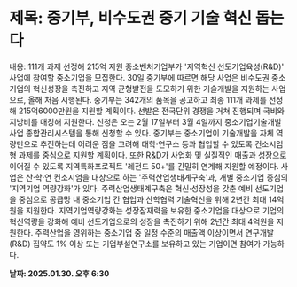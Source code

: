 # **제목: 중기부, 비수도권 중기 기술 혁신 돕는다**

  내용: 111개 과제 선정해 215억 지원  중소벤처기업부가 '지역혁신 선도기업육성(R&D)' 사업에 참여할 중소기업을 모집한다.    30일 중기부에 따르면 해당 사업은 비수도권 중소기업의 혁신성장을 촉진하고 지역 균형발전을 도모하기 위한 기술개발을 지원하는 사업으로, 올해 처음 시행된다.    중기부는 342개의 품목을 공고하고 최종 111개 과제를 선정해 215억6000만원을 지원할 계획이다. 선발은 전국단위 경쟁을 거쳐 진행되며 국비와 지방비를 매칭해 지원한다. 신청은 오는 2월 17일부터 3월 4일까지 중소기업기술개발사업 종합관리시스템을 통해 신청할 수 있다.    중기부는 중소기업이 기술개발을 자체 역량만으로 추진하는데 어려운 점을 고려해 대학·연구소 등과 협업할 수 있도록 컨소시엄형 과제를 중심으로 지원할 계획이다. 또한 R&D가 사업화 및 실질적인 매출과 성장으로 이어질 수 있도록 지역특화프로젝트 '레전드 50+'를 긴밀히 연계해 지원할 예정이다.    사업은 산·학·연 컨소시엄을 대상으로 하는 '주력산업생태계구축'과, 개별 중소기업 중심의 '지역기업 역량강화'가 있다.    주력산업생태계구축은 혁신·성장성을 갖춘 예비 선도기업을 중심으로 공급망 내 중소기업 간 협업과 산학협력 기술혁신을 위해 2년간 최대 14억원을 지원한다.    지역기업역량강화는 성장잠재력을 보유한 중소기업을 대상으로 기업의 혁신역량을 강화해 예비 선도기업으로의 성장을 촉진하기 위해 2년간 최대 4억원을 지원한다.    주력산업을 영위하는 중소기업 중 일정 수준의 매출액 이상이면서 연구개발(R&D) 집약도 1% 이상 또는 기업부설연구소를 보유하고 있는 기업이면 참여가 가능하다.

  **날짜: 2025.01.30. 오후 6:30**